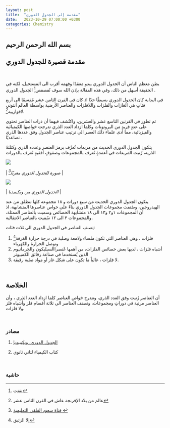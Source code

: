 ```yaml
---
layout: post
title:  "مقدمة إلى الجدول الدوري"
date:   2023-10-29 07:00:00 +0300
categories: Chemistry
---
```

## بسم الله الرحمن الرحيم

## مقدمة قصيرة للجدول الدوري

&nbsp;

يظن معظم الناس أن الجدول الدوري يبدو معقدًا وفهمه أقرب الى المستحيل، لكنه في الحقيقة أسهل من ذلك، وفي هذه المقالة بإذن الله سوف نُفصفص[^1] الجدول الدوري .
 

في البداية كان الجدول الدوري بسيطًا جدًا اذ كان في القرن الثامن عشر مُقسمًا الى أربع فئاتٍ هي الغازات والفلزات واللافلزات والعناصر الأرضية بواسطة العالم أنتوني لافوازييه[^2]. 



ثم تطور في القرنين  التاسع عشر والعشرين، واكتُشف فيهما أن ذرات العناصر تحتوي على عددٍ فريدٍ من البروتونات وكلما ازداد العدد الذري تدرجت خواصها الكيميائية والفيزيائية، مما ادى علماء ذلك العصر الى ترتيب عناصر الجدول  وفق عددها الذري تصاعديًا .


يتكون الجدول الدوري الحديث من مربعات تُعرِّف برمز العنصر وعدده الذري وكتلتهُ الذرية، رُتبت المربعات في أعمدةٍ تُعرف بالمجموعات وصفوفٍ أفقيةٍ تُعرف بالدورات


![](https://raw.githubusercontent.com/upq1/Blog/main/assets/Per/Periodic/Periodic-table-Saud.jpg)

| *صورة للجدول الدوري معربًا[^3]* |


![](https://upload.wikimedia.org/wikipedia/commons/thumb/4/48/Periodic_table_large-ar.svg/1024px-Periodic_table_large-ar.svg.png)

| *الجدول الدوري من ويكيبيديا* |


يتكون الجدول الدوري الحديث من سبع دورات و ١٨ مجموعة كلها تنطلق من عند الهيدروجين، وصُنفت مجموعات الجدول الدوري بناءً على خواص عناصرها المتشابهة، اذ أن المجموعات ١و٢ و١٣ الى ١٨  متشابهة الخصائص  وسميت بالعناصر الممثلة، والمجموعات ٣ الى ١٢ سُميت بالعناصر الانتقالية.

 تِصنف العناصر في الجدول الدوري الى  ثلاث فئات:
 
1. فلزات ، وهي العناصر التي تكون ملساء ولامعة وصلبة في درجة حرارة الغرفة[^4] وتوصل الحرارة والكهرباء
2. أشباه فلزات ، لديها بعض خصائص الفلزات، من أهمها عُنصراالسيليكون والجرمانيوم الذين يُستخدما في صناعة رقائق الكمبيوتر
3. لا فلزات ، غالباً ما تكون على شكل غاز أو مواد صلبة رقيقة.

&nbsp;
&nbsp;
&nbsp;

## الخلاصة

أن العناصر رُتبت وفق العدد الذري، وتتدرج خواص العناصر كلما ازداد العدد الذري ، وأن العناصر مرتبة في دوراتٍ ومجموعات، وتصنف العناصر الى ثلاثة أقسام فلز وأشباه فلز ولا فلزات.


&nbsp;
&nbsp;
&nbsp;


### مصادر
1. [الجدول الدوري، ويكيبيديا](https://ar.wikipedia.org/wiki/%D8%A7%D9%84%D8%AC%D8%AF%D9%88%D9%84_%D8%A7%D9%84%D8%AF%D9%88%D8%B1%D9%8A)

2. كتاب الكيمياء لثاني ثانوي



&nbsp;
&nbsp;
&nbsp;

### حاشية

[^1]:نفتت 
[^2]: عالم من بلاد الإفرنجة عاش في القرن الثامن عشر
[^3]: [قناة سعود الفلقي التعليمية ](https://t.me/alfalqi1)
[^4]: إلا الزئبق
